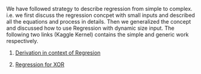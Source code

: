 We have followed strategy to describe regression from simple to complex. i.e. we first discuss the regression concpet with small inputs and described all the equations and process in details. Then we generalized the concept and discussed how to use Regression with dynamic size input. The following two links (Kaggle Kernel) contains the simple and generic work respectively.

1. [Derivation in context of Regresion](https://www.kaggle.com/hamzafar/derivation-in-context-of-logistic-regression)

2. [Regression for XOR](https://www.kaggle.com/hamzafar/regression-for-xor)
